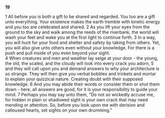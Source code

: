 **19**  
  
1 All before you is both a gift to be shared and regarded. You too are a gift unto everything. Your existence makes the earth tremble with kinetic energy and you too are celebrated and shared. 2 As you lift your eyes from the ground to the sky and walk among the reeds of the riverbank, the world will wash your feet and wake you at the first light to continue forth. 3 In a way, you will hunt for your food and shelter and safety by taking from others. Yet, you will also give unto others even without your knowledge. For there is a push and pull inside of you even beyond your sight.  
4 When creatures and men and weather lay seige at your door - the young, the old, the scaled, and the cloudy will look into every crack you adorn, 5 and they will call upon you and demand answers to why your architecture is so strange. They will then give you verbal bobbles and trinkets and mortar to explain your quizzical nature. Creating doubt with their supposed knowledge. 6 And you may abide their words or consider them or shut them down - here, all answers are good, for it is your responsibility to guide your mind. 7 Perhaps you may say unto them, "Do not so wickedly accuse me, for hidden in plain or shadowed sight is your own crack that may need mending or attention. So, before you look upon me with derision and calloused hearts, set sights on your own drumming."
